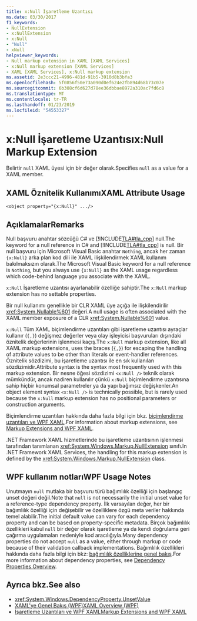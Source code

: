 ```yaml
---
title: x:Null İşaretleme Uzantısı
ms.date: 03/30/2017
f1_keywords:
- NullExtension
- x:NullExtension
- x:Null
- "Null"
- xNull
helpviewer_keywords:
- Null markup extension in XAML [XAML Services]
- x:Null markup extension [XAML Services]
- XAML [XAML Services], x:Null markup extension
ms.assetid: 2e3ccc21-4996-481d-91b5-3910d8b3bfa3
ms.openlocfilehash: 5f0856f50e73a090d0ef624e2fb894d68b73c07e
ms.sourcegitcommit: 6b308cf6d627d78ee36dbbae8972a310ac7fd6c8
ms.translationtype: MT
ms.contentlocale: tr-TR
ms.lasthandoff: 01/23/2019
ms.locfileid: "54553327"
---
```

# <a name="xnull-markup-extension"></a><span data-ttu-id="a36d6-102">x:Null İşaretleme Uzantısı</span><span class="sxs-lookup"><span data-stu-id="a36d6-102">x:Null Markup Extension</span></span>
<span data-ttu-id="a36d6-103">Belirtir `null` XAML üyesi için bir değer olarak.</span><span class="sxs-lookup"><span data-stu-id="a36d6-103">Specifies `null` as a value for a XAML member.</span></span>  
  
## <a name="xaml-attribute-usage"></a><span data-ttu-id="a36d6-104">XAML Öznitelik Kullanımı</span><span class="sxs-lookup"><span data-stu-id="a36d6-104">XAML Attribute Usage</span></span>  
  
```xaml  
<object property="{x:Null}" .../>  
```  
  
## <a name="remarks"></a><span data-ttu-id="a36d6-105">Açıklamalar</span><span class="sxs-lookup"><span data-stu-id="a36d6-105">Remarks</span></span>  
 <span data-ttu-id="a36d6-106">Null başvuru anahtar sözcüğü C# ve [!INCLUDE[TLA#tla_cpp](../../../includes/tlasharptla-cpp-md.md)] null.</span><span class="sxs-lookup"><span data-stu-id="a36d6-106">The keyword for a null reference in C# and [!INCLUDE[TLA#tla_cpp](../../../includes/tlasharptla-cpp-md.md)] is null.</span></span> <span data-ttu-id="a36d6-107">Bir null başvuru için Microsoft Visual Basic anahtar `Nothing`, ancak her zaman `{x:Null}` arka plan kod dili ile XAML ilişkilendirmek XAML kullanım bakılmaksızın olarak.</span><span class="sxs-lookup"><span data-stu-id="a36d6-107">The Microsoft Visual Basic keyword for a null reference is `Nothing`, but you always use `{x:Null}` as the XAML usage regardless which code-behind language you associate with the XAML.</span></span>  
  
 <span data-ttu-id="a36d6-108">`x:Null` İşaretleme uzantısı ayarlanabilir özelliğe sahiptir.</span><span class="sxs-lookup"><span data-stu-id="a36d6-108">The `x:Null` markup extension has no settable properties.</span></span>  
  
 <span data-ttu-id="a36d6-109">Bir null kullanımı genellikle bir CLR XAML üye açığa ile ilişkilendirilir <xref:System.Nullable%601> değeri.</span><span class="sxs-lookup"><span data-stu-id="a36d6-109">A null usage is often associated with the XAML member exposure of a CLR <xref:System.Nullable%601> value.</span></span>  
  
 <span data-ttu-id="a36d6-110">`x:Null` Tüm XAML biçimlendirme uzantıları gibi işaretleme uzantısı ayraçlar kullanır (`{,}`) değişmez değerler veya olay işleyicisi başvuruları dışındaki öznitelik değerlerinin işlenmesi kaçış.</span><span class="sxs-lookup"><span data-stu-id="a36d6-110">The `x:Null` markup extension, like all XAML markup extensions, uses the braces (`{,}`) for escaping the handling of attribute values to be other than literals or event-handler references.</span></span> <span data-ttu-id="a36d6-111">Öznitelik sözdizimi, bu işaretleme uzantısı ile en sık kullanılan sözdizimidir.</span><span class="sxs-lookup"><span data-stu-id="a36d6-111">Attribute syntax is the syntax most frequently used with this markup extension.</span></span> <span data-ttu-id="a36d6-112">Bir nesne öğesi sözdizimi `<x:Null />` teknik olarak mümkündür, ancak nadiren kullanılır çünkü `x:Null` biçimlendirme uzantısına sahip hiçbir konumsal parametreler ya da yapı bağımsız değişkenler.</span><span class="sxs-lookup"><span data-stu-id="a36d6-112">An object element syntax `<x:Null />` is technically possible, but is rarely used because the `x:Null` markup extension has no positional parameters or construction arguments.</span></span>  
  
 <span data-ttu-id="a36d6-113">Biçimlendirme uzantıları hakkında daha fazla bilgi için bkz. [biçimlendirme uzantıları ve WPF XAML](../../../docs/framework/wpf/advanced/markup-extensions-and-wpf-xaml.md).</span><span class="sxs-lookup"><span data-stu-id="a36d6-113">For information about markup extensions, see [Markup Extensions and WPF XAML](../../../docs/framework/wpf/advanced/markup-extensions-and-wpf-xaml.md).</span></span>  
  
 <span data-ttu-id="a36d6-114">.NET Framework XAML hizmetlerinde bu işaretleme uzantısının işlenmesi tarafından tanımlanan <xref:System.Windows.Markup.NullExtension> sınıfı.</span><span class="sxs-lookup"><span data-stu-id="a36d6-114">In .NET Framework XAML Services, the handling for this markup extension is defined by the <xref:System.Windows.Markup.NullExtension> class.</span></span>  
  
## <a name="wpf-usage-notes"></a><span data-ttu-id="a36d6-115">WPF kullanım notları</span><span class="sxs-lookup"><span data-stu-id="a36d6-115">WPF Usage Notes</span></span>  
 <span data-ttu-id="a36d6-116">Unutmayın `null` mutlaka bir başvuru türü bağımlılık özelliği için başlangıç unset değeri değil.</span><span class="sxs-lookup"><span data-stu-id="a36d6-116">Note that `null` is not necessarily the initial unset value for a reference-type dependency property.</span></span> <span data-ttu-id="a36d6-117">İlk varsayılan değer, her bir bağımlılık özelliği için değişebilir ve özelliklere özgü meta veriler hakkında temel alabilir.</span><span class="sxs-lookup"><span data-stu-id="a36d6-117">The initial default value can vary for each dependency property and can be based on property-specific metadata.</span></span> <span data-ttu-id="a36d6-118">Birçok bağımlılık özellikleri kabul `null` bir değer olarak işaretleme ya da kendi doğrulama geri çağırma uygulamaları nedeniyle kod aracılığıyla.</span><span class="sxs-lookup"><span data-stu-id="a36d6-118">Many dependency properties do not accept `null` as a value, either through markup or code because of their validation callback implementations.</span></span> <span data-ttu-id="a36d6-119">Bağımlılık özellikleri hakkında daha fazla bilgi için bkz: [bağımlılık özelliklerine genel bakış](../../../docs/framework/wpf/advanced/dependency-properties-overview.md).</span><span class="sxs-lookup"><span data-stu-id="a36d6-119">For more information about dependency properties, see [Dependency Properties Overview](../../../docs/framework/wpf/advanced/dependency-properties-overview.md).</span></span>  
  
## <a name="see-also"></a><span data-ttu-id="a36d6-120">Ayrıca bkz.</span><span class="sxs-lookup"><span data-stu-id="a36d6-120">See also</span></span>
- <xref:System.Windows.DependencyProperty.UnsetValue>
- [<span data-ttu-id="a36d6-121">XAML'ye Genel Bakış (WPF)</span><span class="sxs-lookup"><span data-stu-id="a36d6-121">XAML Overview (WPF)</span></span>](../../../docs/framework/wpf/advanced/xaml-overview-wpf.md)
- [<span data-ttu-id="a36d6-122">İşaretleme Uzantıları ve WPF XAML</span><span class="sxs-lookup"><span data-stu-id="a36d6-122">Markup Extensions and WPF XAML</span></span>](../../../docs/framework/wpf/advanced/markup-extensions-and-wpf-xaml.md)
